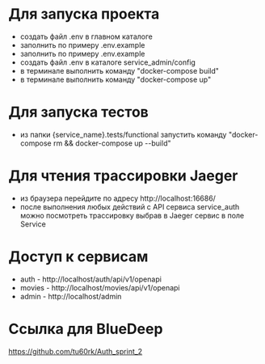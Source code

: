 # Для запуска проекта
- создать файл .env в главном каталоге
- заполнить по примеру .env.example
- заполнить по примеру .env.example
- создать файл .env в каталоге service_admin/config
- в терминале выполнить команду "docker-compose build"
- в терминале выполнить команду "docker-compose up"


# Для запуска тестов
- из папки {service_name}.tests/functional запустить команду "docker-compose rm && docker-compose up --build"


# Для чтения трассировки Jaeger
- из браузера перейдите по адресу http://localhost:16686/
- после выполнения любых действий с API сервиса service_auth можно посмотреть трассировку выбрав в Jaeger сервис в поле Service

# Доступ к сервисам
- auth - http://localhost/auth/api/v1/openapi
- movies - http://localhost/movies/api/v1/openapi
- admin - http://localhost/admin

# Ссылка для BlueDeep
https://github.com/tu60rk/Auth_sprint_2
